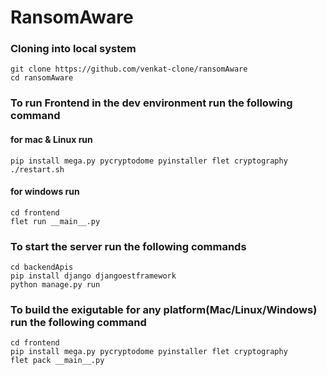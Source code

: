 # RansomAware
### Cloning into local system
```commandline
git clone https://github.com/venkat-clone/ransomAware
cd ransomAware
```
### To run Frontend in the dev environment run the following command
#### for mac & Linux run
```commandline
pip install mega.py pycryptodome pyinstaller flet cryptography
./restart.sh
```
#### for windows run
```commandline
cd frontend
flet run __main__.py
```
### To start the server run the following commands
```commandline
cd backendApis
pip install django djangoestframework
python manage.py run
```

### To build the exigutable for any platform(Mac/Linux/Windows) run the following command
```commandline
cd frontend
pip install mega.py pycryptodome pyinstaller flet cryptography
flet pack __main__.py
```
